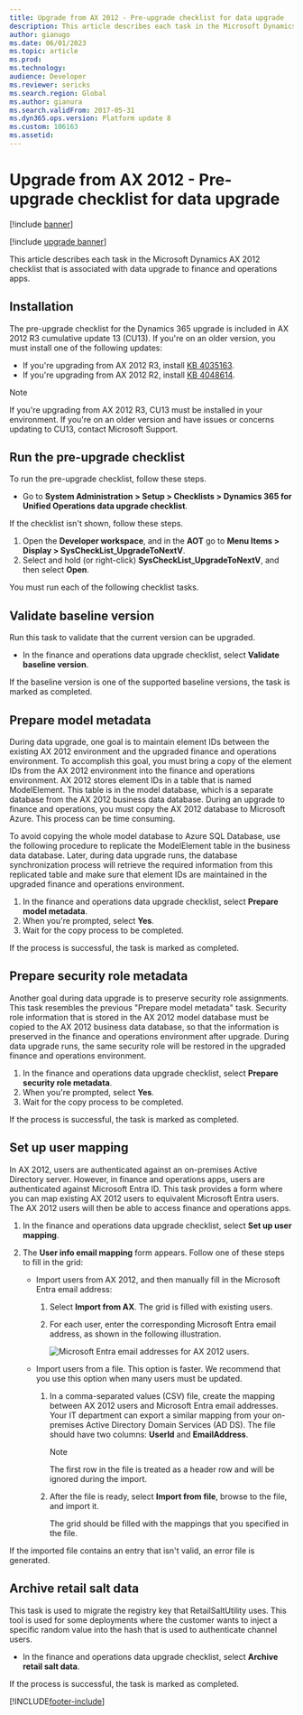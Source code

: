 ```yaml
---
title: Upgrade from AX 2012 - Pre-upgrade checklist for data upgrade
description: This article describes each task in the Microsoft Dynamics AX 2012 checklist that is associated with data upgrade to finance and operations apps.
author: gianugo
ms.date: 06/01/2023
ms.topic: article
ms.prod: 
ms.technology: 
audience: Developer
ms.reviewer: sericks
ms.search.region: Global
ms.author: gianura
ms.search.validFrom: 2017-05-31
ms.dyn365.ops.version: Platform update 8
ms.custom: 106163
ms.assetid: 
---
```


# Upgrade from AX 2012 - Pre-upgrade checklist for data upgrade

[!include [banner](../includes/banner.md)]

[!include [upgrade banner](../includes/upgrade-banner.md)]

This article describes each task in the Microsoft Dynamics AX 2012 checklist that is associated with data upgrade to finance and operations apps.

## Installation

The pre-upgrade checklist for the Dynamics 365 upgrade is included in AX 2012 R3 cumulative update 13 (CU13). If you're on an older version, you must install one of the following updates: 

- If you're upgrading from AX 2012 R3, install [KB 4035163](https://go.microsoft.com/fwlink/?linkid=852255).
- If you're upgrading from AX 2012 R2, install [KB 4048614](https://go.microsoft.com/fwlink/?linkid=869025).

> [!NOTE] 
> If you're upgrading from AX 2012 R3, CU13 must be installed in your environment. If you're on an older version and have issues or concerns updating to CU13, contact Microsoft Support.

## Run the pre-upgrade checklist

To run the pre-upgrade checklist, follow these steps.

- Go to **System Administration \> Setup \> Checklists \> Dynamics 365 for Unified Operations data upgrade checklist**.	

If the checklist isn't shown, follow these steps.

1. Open the **Developer workspace**, and in the **AOT** go to **Menu Items \> Display \> SysCheckList\_UpgradeToNextV**.
2. Select and hold (or right-click) **SysCheckList\_UpgradeToNextV**, and then select **Open**.

You must run each of the following checklist tasks. 

## Validate baseline version

Run this task to validate that the current version can be upgraded.

- In the finance and operations data upgrade checklist, select **Validate baseline version**.

If the baseline version is one of the supported baseline versions, the task is marked as completed.

## Prepare model metadata

During data upgrade, one goal is to maintain element IDs between the existing AX 2012 environment and the upgraded finance and operations environment. To accomplish this goal, you must bring a copy of the element IDs from the AX 2012 environment into the finance and operations environment. AX 2012 stores element IDs in a table that is named ModelElement. This table is in the model database, which is a separate database from the AX 2012 business data database. During an upgrade to finance and operations, you must copy the AX 2012 database to Microsoft Azure. This process can be time consuming. 

To avoid copying the whole model database to Azure SQL Database, use the following procedure to replicate the ModelElement table in the business data database. Later, during data upgrade runs, the database synchronization process will retrieve the required information from this replicated table and make sure that element IDs are maintained in the upgraded finance and operations environment.

1. In the finance and operations data upgrade checklist, select **Prepare model metadata**.
2. When you're prompted, select **Yes**.
3. Wait for the copy process to be completed.

If the process is successful, the task is marked as completed.

## Prepare security role metadata

Another goal during data upgrade is to preserve security role assignments. This task resembles the previous "Prepare model metadata" task. Security role information that is stored in the AX 2012 model database must be copied to the AX 2012 business data database, so that the information is preserved in the finance and operations environment after upgrade. During data upgrade runs, the same security role will be restored in the upgraded finance and operations environment.

1. In the finance and operations data upgrade checklist, select **Prepare security role metadata**.
1. When you're prompted, select **Yes**.
1. Wait for the copy process to be completed.

If the process is successful, the task is marked as completed.

## Set up user mapping

In AX 2012, users are authenticated against an on-premises Active Directory server. However, in finance and operations apps, users are authenticated against Microsoft Entra ID. This task provides a form where you can map existing AX 2012 users to equivalent Microsoft Entra users. The AX 2012 users will then be able to access finance and operations apps.

1. In the finance and operations data upgrade checklist, select **Set up user mapping**.
2. The **User info email mapping** form appears. Follow one of these steps to fill in the grid:

    - Import users from AX 2012, and then manually fill in the Microsoft Entra email address:

        1. Select **Import from AX**. The grid is filled with existing users.
        1. For each user, enter the corresponding Microsoft Entra email address, as shown in the following illustration.

            ![Microsoft Entra email addresses for AX 2012 users.](media/userInfoEmailMapping.png)

    - Import users from a file. This option is faster. We recommend that you use this option when many users must be updated.

        1. In a comma-separated values (CSV) file, create the mapping between AX 2012 users and Microsoft Entra email addresses. Your IT department can export a similar mapping from your on-premises Active Directory Domain Services (AD DS). The file should have two columns: **UserId** and **EmailAddress**.

            > [!NOTE]
            > The first row in the file is treated as a header row and will be ignored during the import.

        2. After the file is ready, select **Import from file**, browse to the file, and import it.

            The grid should be filled with the mappings that you specified in the file.

If the imported file contains an entry that isn't valid, an error file is generated.


## Archive retail salt data

This task is used to migrate the registry key that RetailSaltUtility uses. This tool is used for some deployments where the customer wants to inject a specific random value into the hash that is used to authenticate channel users.

- In the finance and operations data upgrade checklist, select **Archive retail salt data**.

If the process is successful, the task is marked as completed.


[!INCLUDE[footer-include](../../../includes/footer-banner.md)]